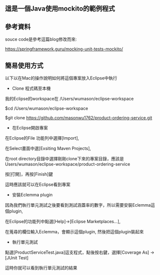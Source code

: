 
## 這是一個Java使用mockito的範例程式

## 參考資料
souce code是參考這篇blog修改而來:

https://springframework.guru/mocking-unit-tests-mockito/


## 簡易使用方式
以下以在Mac的操作說明如何將這個專案放入Eclipse中執行

* Clone 程式碼至本機

我的Eclipse的workspace在 /Users/wumason/eclipse-workspace

$cd /Users/wumason/eclipse-workspace

$git clone https://github.com/masonwu1762/product-ordering-service.git


* 在Eclipse開啟專案

在Eclipse的File 功能列中選擇[Import],

在Select畫面中選[Exsiting Maven Projects],

在root directory目錄中選擇剛剛clone下來的專案目錄，應該是 Users/wumason/eclipse-workspace/product-ordering-service

按[打開]，再按[Finish]鍵

這時應該就可以在Eclipse看到專案


* 安裝Eclemma plugin

因為我們執行單元測試之後要看到測試涵蓋率的數字，所以需要安裝Eclemma這個plugin,

在Eclipse的功能列中點選[Help]->[Eclipse Marketplaces...],

在蒐尋的欄位輸入Eclemma，會顯示這個plugin, 然後把這個plugin裝起來

* 執行單元測試

點選[ProductServiceTest.java]這支程式，點後按右鍵，選擇[Coverage As] -> [JUnit Test]

這時你就可以看到執行單元測試的結果



